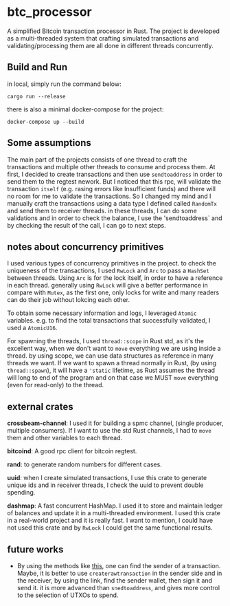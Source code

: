 # btc_processor
A simplified Bitcoin transaction processor in Rust. The project is developed as a multi-threaded system that crafting simulated transactions and validating/processing them are all done in different threads concurrently.

## Build and Run
in local, simply run the command below:

`cargo run --release`

there is also a minimal docker-compose for the project:

`docker-compose up --build`

## Some assumptions
The main part of the projects consists of one thread to craft the transactions and multiple other threads to consume and process them. At first, I decided to create transactions and then use `sendtoaddress` in order to send them to the regtest nework. But I noticed that this rpc, will validate the transaction `itself` (e.g. rasing errors like Insufficient funds) and there will no room for me to validate the transactions. So I changed my mind and I manually craft the transactions using a data type I defined called `RandomTx` and send them to receiver threads. in these threads, I can do some validations and in order to check the balance, I use the 'sendtoaddress` and by checking the result of the call, I can go to next steps.

## notes about concurrency primitives
I used various types of concurrency primitives in the project. to check the uniqueness of the transactions, I used `RwLock` and `Arc` to pass a `HashSet` between threads. Using `Arc` is for the lock itself, in order to have a reference in each thread. generally using `RwLock` will give a better performance in compare with `Mutex`, as the first one, only locks for write and many readers can do their job without lokcing each other.

To obtain some necessary information and logs, I leveraged `Atomic` variables. e.g. to find the total transactions that successfully validated, I used a `AtomicU16`.

For spawning the threads, I used `thread::scope` in Rust std, as it's the excellent way, when we don't want to `move` everything we are using inside a thread. by using scope, we can use data structures as reference in many threads we want. If we want to spawn a thread normally in Rust, (by using `thread::spawn`), it will have a `'static` lifetime, as Rust assumes the thread will long to end of the program and on that case we MUST `move` everything (even for read-only) to the thread.

## external crates
**crossbeam-channel**: I used it for building a spmc channel, (single producer, multiple consumers). If I want to use the std Rust channels, I had to `move` them and other variables to each thread.

**bitcoind**: A good rpc client for bitcoin regtest.

**rand**: to generate random numbers for different cases.

**uuid**: when I create simulated transactions, I use this crate to generate unique ids and in receiver threads, I check the uuid to prevent double spending. 

**dashmap**: A fast concurrent HashMap. I used it to store and maintain ledger of balances and update it in a multi-threaded environment. I used this crate in a real-world project and it is really fast. I want to mention, I could have not used this crate and by `RwLock` I could get the same functional results. 

## future works
- By using the methods like [this](https://bitcoin.stackexchange.com/questions/28182/how-to-find-the-change-sender-address-given-a-txid), one can find the sender of a transaction. Maybe, it is better to use `createrawtransaction` in the sender side and in the receiver, by using the link, find the sender wallet, then sign it and send it. it is more advanced than `snedtoaddress`, and gives more control to the selection of UTXOs to spend.
